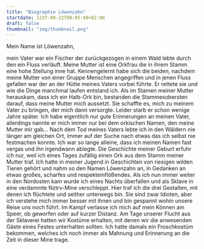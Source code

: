 ```yaml
---
title: "Biographie Löwenzahn"
startdate: 1237-09-22T00:05:40+02:00
draft: false
thumbnail: "img/thumbnail.png"
---
```


Mein Name ist Löwenzahn,

mein Vater war ein Fischer der zurückgezogen in einem Wald lebte durch den ein Fluss verläuft. Meine Mutter ist eine Orkfrau die in ihrem Stamm eine hohe Stellung inne hat. Kennengelernt habe sich die beiden, nachdem meine Mutter von einer Gruppe Menschen angegriffen und in jenen Fluss gefallen war der an der Hütte meines Vaters vorbei führte. Er rettete sie und wie die Dinge manchmal laufen entstand ich. Als im Stamen meiner Mutter herauskam, dass ich ein Halb-Ork bin, bestanden die Stammesobersten darauf, dass meine Mutter mich aussetzt. Sie schaffte es, mich zu meinem Vater zu bringen, der mich dann versorgte. Leider starb er schon wenige Jahre später. Ich habe eigentlich nur gute Erinnerungen an meinen Vater, allerdings nannte er mich immer nur bei dem orkischen Namen, den meine Mutter mir gab... Nach dem Tod meines Vaters lebte ich in den Wäldern nie länger am gleichen Ort, immer auf der Suche nach etwas das ich selbst nie festmachen konnte. Ich war so lange alleine, dass ich meinen Namen fast vergas und ihn irgendwann ablegte. Die Geschichte meiner Geburt erfuhr ich nur, weil ich eines Tages zufällig einen Ork aus dem Stamm meiner Mutter traf. Ich hatte in meiner Jugend in Geschichten von riesigen wilden Tieren gehört und nahm so den Namen Löwenzahn an, in Gedanken an etwas großes, scharfes und respekteinflößendes. Als ich nun immer weiter in den Nordosten kam wurde ich eines Nachts überfallen und als Sklave in eine verdammte Nztrv-Mine verschleppt. Hier traf ich die drei Gestalten, mit denen ich flüchtete und seither unterwegs bin. Sie sind zwar Idioten, aber ich verstehe mich immer besser mit ihnen und bin gespannt wohin unsere Reise uns noch führt. Im Kampf verlasse ich mich auf mein Können am Speer, ob geworfen oder auf kurzer Distanz. Am Tage unserer Flucht aus der Sklaverei hatten wir Kostüme erhalten, mit denen wir die anwesenden Gäste eines Festes unterhalten sollten. Ich hatte damals ein Froschkostüm bekommen, welches ich noch immer als Mahnung und Erinnerung an die Zeit in dieser Mine trage.
